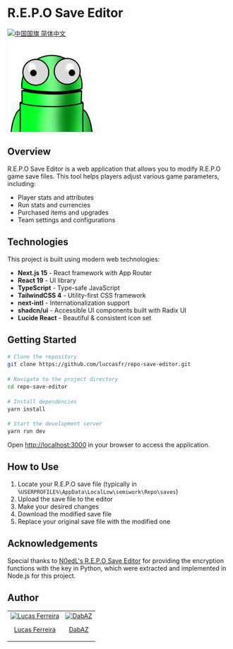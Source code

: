 # R.E.P.O Save Editor

[<img src="https://flagcdn.com/w20/cn.png" alt="中国国旗"> 简体中文](./README.cn.md)

<div>
  <img src="src/app/icon.png" alt="R.E.P.O Save Editor Logo" width="200" height="200" />
</div>

## Overview

R.E.P.O Save Editor is a web application that allows you to modify R.E.P.O game save files. This tool helps players adjust various game parameters, including:

- Player stats and attributes
- Run stats and currencies
- Purchased items and upgrades
- Team settings and configurations

## Technologies

This project is built using modern web technologies:

- **Next.js 15** - React framework with App Router
- **React 19** - UI library
- **TypeScript** - Type-safe JavaScript
- **TailwindCSS 4** - Utility-first CSS framework
- **next-intl** - Internationalization support
- **shadcn/ui** - Accessible UI components built with Radix UI
- **Lucide React** - Beautiful & consistent icon set

## Getting Started

```bash
# Clone the repository
git clone https://github.com/luccasfr/repo-save-editor.git

# Navigate to the project directory
cd repo-save-editor

# Install dependencies
yarn install

# Start the development server
yarn run dev
```

Open [http://localhost:3000](http://localhost:3000) in your browser to access the application.

## How to Use

1. Locate your R.E.P.O save file (typically in `%USERPROFILE%\AppData\LocalLow\semiwork\Repo\saves`)
2. Upload the save file to the editor
3. Make your desired changes
4. Download the modified save file
5. Replace your original save file with the modified one

## Acknowledgements

Special thanks to [N0edL's R.E.P.O Save Editor](https://github.com/N0edL/R.E.P.O-Save-Editor) for providing the encryption functions with the key in Python, which were extracted and implemented in Node.js for this project.

## Author

<table>
  <tbody>
    <tr>
      <td align="center">
        <a href="https://github.com/luccasfr">
          <img src="https://github.com/luccasfr.png?size=200" alt="Lucas Ferreira" />
          <p>Lucas Ferreira</p>
        </a>
      </td>
      <td align="center">
        <a href="https://github.com/dabaz-official">
          <img src="https://github.com/dabaz-official.png?size=200" alt="DabAZ" />
          <p>DabAZ</p>
        </a>
      </td>
    </tr>
  </tbody>
</table>
